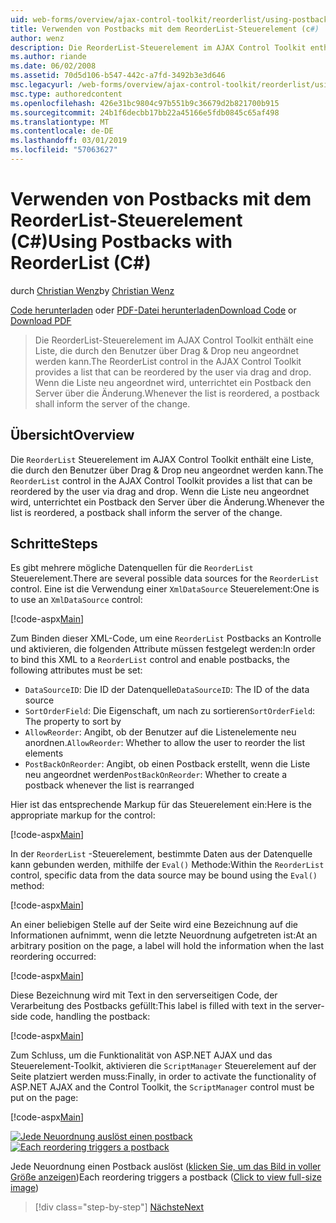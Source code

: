 ```yaml
---
uid: web-forms/overview/ajax-control-toolkit/reorderlist/using-postbacks-with-reorderlist-cs
title: Verwenden von Postbacks mit dem ReorderList-Steuerelement (c#) | Microsoft-Dokumentation
author: wenz
description: Die ReorderList-Steuerelement im AJAX Control Toolkit enthält eine Liste, die durch den Benutzer über Drag & Drop neu angeordnet werden kann. Wenn die Liste neu angeordnet wird, eine Bestellung...
ms.author: riande
ms.date: 06/02/2008
ms.assetid: 70d5d106-b547-442c-a7fd-3492b3e3d646
msc.legacyurl: /web-forms/overview/ajax-control-toolkit/reorderlist/using-postbacks-with-reorderlist-cs
msc.type: authoredcontent
ms.openlocfilehash: 426e31bc9804c97b551b9c36679d2b821700b915
ms.sourcegitcommit: 24b1f6decbb17bb22a45166e5fdb0845c65af498
ms.translationtype: MT
ms.contentlocale: de-DE
ms.lasthandoff: 03/01/2019
ms.locfileid: "57063627"
---
```

<a name="using-postbacks-with-reorderlist-c"></a><span data-ttu-id="ba446-104">Verwenden von Postbacks mit dem ReorderList-Steuerelement (C#)</span><span class="sxs-lookup"><span data-stu-id="ba446-104">Using Postbacks with ReorderList (C#)</span></span>
====================
<span data-ttu-id="ba446-105">durch [Christian Wenz](https://github.com/wenz)</span><span class="sxs-lookup"><span data-stu-id="ba446-105">by [Christian Wenz](https://github.com/wenz)</span></span>

<span data-ttu-id="ba446-106">[Code herunterladen](http://download.microsoft.com/download/9/3/f/93f8daea-bebd-4821-833b-95205389c7d0/ReorderList4.cs.zip) oder [PDF-Datei herunterladen](http://download.microsoft.com/download/2/d/c/2dc10e34-6983-41d4-9c08-f78f5387d32b/reorderlist4CS.pdf)</span><span class="sxs-lookup"><span data-stu-id="ba446-106">[Download Code](http://download.microsoft.com/download/9/3/f/93f8daea-bebd-4821-833b-95205389c7d0/ReorderList4.cs.zip) or [Download PDF](http://download.microsoft.com/download/2/d/c/2dc10e34-6983-41d4-9c08-f78f5387d32b/reorderlist4CS.pdf)</span></span>

> <span data-ttu-id="ba446-107">Die ReorderList-Steuerelement im AJAX Control Toolkit enthält eine Liste, die durch den Benutzer über Drag & Drop neu angeordnet werden kann.</span><span class="sxs-lookup"><span data-stu-id="ba446-107">The ReorderList control in the AJAX Control Toolkit provides a list that can be reordered by the user via drag and drop.</span></span> <span data-ttu-id="ba446-108">Wenn die Liste neu angeordnet wird, unterrichtet ein Postback den Server über die Änderung.</span><span class="sxs-lookup"><span data-stu-id="ba446-108">Whenever the list is reordered, a postback shall inform the server of the change.</span></span>


## <a name="overview"></a><span data-ttu-id="ba446-109">Übersicht</span><span class="sxs-lookup"><span data-stu-id="ba446-109">Overview</span></span>

<span data-ttu-id="ba446-110">Die `ReorderList` Steuerelement im AJAX Control Toolkit enthält eine Liste, die durch den Benutzer über Drag & Drop neu angeordnet werden kann.</span><span class="sxs-lookup"><span data-stu-id="ba446-110">The `ReorderList` control in the AJAX Control Toolkit provides a list that can be reordered by the user via drag and drop.</span></span> <span data-ttu-id="ba446-111">Wenn die Liste neu angeordnet wird, unterrichtet ein Postback den Server über die Änderung.</span><span class="sxs-lookup"><span data-stu-id="ba446-111">Whenever the list is reordered, a postback shall inform the server of the change.</span></span>

## <a name="steps"></a><span data-ttu-id="ba446-112">Schritte</span><span class="sxs-lookup"><span data-stu-id="ba446-112">Steps</span></span>

<span data-ttu-id="ba446-113">Es gibt mehrere mögliche Datenquellen für die `ReorderList` Steuerelement.</span><span class="sxs-lookup"><span data-stu-id="ba446-113">There are several possible data sources for the `ReorderList` control.</span></span> <span data-ttu-id="ba446-114">Eine ist die Verwendung einer `XmlDataSource` Steuerelement:</span><span class="sxs-lookup"><span data-stu-id="ba446-114">One is to use an `XmlDataSource` control:</span></span>

[!code-aspx[Main](using-postbacks-with-reorderlist-cs/samples/sample1.aspx)]

<span data-ttu-id="ba446-115">Zum Binden dieser XML-Code, um eine `ReorderList` Postbacks an Kontrolle und aktivieren, die folgenden Attribute müssen festgelegt werden:</span><span class="sxs-lookup"><span data-stu-id="ba446-115">In order to bind this XML to a `ReorderList` control and enable postbacks, the following attributes must be set:</span></span>

- <span data-ttu-id="ba446-116">`DataSourceID`: Die ID der Datenquelle</span><span class="sxs-lookup"><span data-stu-id="ba446-116">`DataSourceID`: The ID of the data source</span></span>
- <span data-ttu-id="ba446-117">`SortOrderField`: Die Eigenschaft, um nach zu sortieren</span><span class="sxs-lookup"><span data-stu-id="ba446-117">`SortOrderField`: The property to sort by</span></span>
- <span data-ttu-id="ba446-118">`AllowReorder`: Angibt, ob der Benutzer auf die Listenelemente neu anordnen.</span><span class="sxs-lookup"><span data-stu-id="ba446-118">`AllowReorder`: Whether to allow the user to reorder the list elements</span></span>
- <span data-ttu-id="ba446-119">`PostBackOnReorder`: Angibt, ob einen Postback erstellt, wenn die Liste neu angeordnet werden</span><span class="sxs-lookup"><span data-stu-id="ba446-119">`PostBackOnReorder`: Whether to create a postback whenever the list is rearranged</span></span>

<span data-ttu-id="ba446-120">Hier ist das entsprechende Markup für das Steuerelement ein:</span><span class="sxs-lookup"><span data-stu-id="ba446-120">Here is the appropriate markup for the control:</span></span>

[!code-aspx[Main](using-postbacks-with-reorderlist-cs/samples/sample2.aspx)]

<span data-ttu-id="ba446-121">In der `ReorderList` -Steuerelement, bestimmte Daten aus der Datenquelle kann gebunden werden, mithilfe der `Eval()` Methode:</span><span class="sxs-lookup"><span data-stu-id="ba446-121">Within the `ReorderList` control, specific data from the data source may be bound using the `Eval()` method:</span></span>

[!code-aspx[Main](using-postbacks-with-reorderlist-cs/samples/sample3.aspx)]

<span data-ttu-id="ba446-122">An einer beliebigen Stelle auf der Seite wird eine Bezeichnung auf die Informationen aufnimmt, wenn die letzte Neuordnung aufgetreten ist:</span><span class="sxs-lookup"><span data-stu-id="ba446-122">At an arbitrary position on the page, a label will hold the information when the last reordering occurred:</span></span>

[!code-aspx[Main](using-postbacks-with-reorderlist-cs/samples/sample4.aspx)]

<span data-ttu-id="ba446-123">Diese Bezeichnung wird mit Text in den serverseitigen Code, der Verarbeitung des Postbacks gefüllt:</span><span class="sxs-lookup"><span data-stu-id="ba446-123">This label is filled with text in the server-side code, handling the postback:</span></span>

[!code-aspx[Main](using-postbacks-with-reorderlist-cs/samples/sample5.aspx)]

<span data-ttu-id="ba446-124">Zum Schluss, um die Funktionalität von ASP.NET AJAX und das Steuerelement-Toolkit, aktivieren die `ScriptManager` Steuerelement auf der Seite platziert werden muss:</span><span class="sxs-lookup"><span data-stu-id="ba446-124">Finally, in order to activate the functionality of ASP.NET AJAX and the Control Toolkit, the `ScriptManager` control must be put on the page:</span></span>

[!code-aspx[Main](using-postbacks-with-reorderlist-cs/samples/sample6.aspx)]


<span data-ttu-id="ba446-125">[![Jede Neuordnung auslöst einen postback](using-postbacks-with-reorderlist-cs/_static/image2.png)](using-postbacks-with-reorderlist-cs/_static/image1.png)</span><span class="sxs-lookup"><span data-stu-id="ba446-125">[![Each reordering triggers a postback](using-postbacks-with-reorderlist-cs/_static/image2.png)](using-postbacks-with-reorderlist-cs/_static/image1.png)</span></span>

<span data-ttu-id="ba446-126">Jede Neuordnung einen Postback auslöst ([klicken Sie, um das Bild in voller Größe anzeigen](using-postbacks-with-reorderlist-cs/_static/image3.png))</span><span class="sxs-lookup"><span data-stu-id="ba446-126">Each reordering triggers a postback ([Click to view full-size image](using-postbacks-with-reorderlist-cs/_static/image3.png))</span></span>

> [!div class="step-by-step"]
> [<span data-ttu-id="ba446-127">Nächste</span><span class="sxs-lookup"><span data-stu-id="ba446-127">Next</span></span>](drag-and-drop-via-reorderlist-cs.md)
